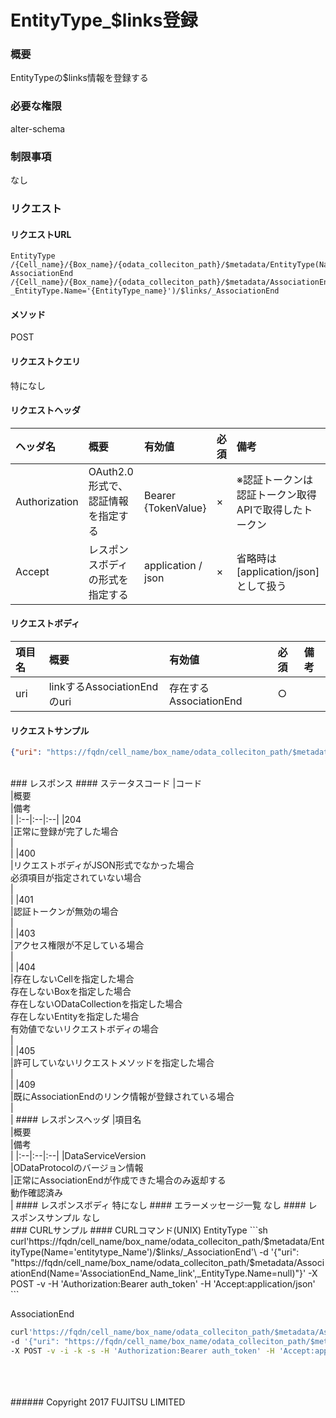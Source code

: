 # EntityType_$links登録
### 概要
EntityTypeの$links情報を登録する
### 必要な権限
alter-schema
### 制限事項
なし
<br>
### リクエスト
#### リクエストURL
```
EntityType
/{Cell_name}/{Box_name}/{odata_colleciton_path}/$metadata/EntityType(Name='{entityType_name}')/$links/_AssociationEnd
AssociationEnd
/{Cell_name}/{Box_name}/{odata_colleciton_path}/$metadata/AssociationEnd(Name='{AssociationEnd_name}', _EntityType.Name='{EntityType_name}')/$links/_AssociationEnd
```
#### メソッド
POST
#### リクエストクエリ
特になし
#### リクエストヘッダ
|ヘッダ名<br>|概要<br>|有効値<br>|必須<br>|備考<br>|
|:--|:--|:--|:--|:--|
|Authorization<br>|OAuth2.0形式で、認証情報を指定する<br>|Bearer {TokenValue}<br>|×<br>|※認証トークンは認証トークン取得APIで取得したトークン<br>|
|Accept<br>|レスポンスボディの形式を指定する<br>|application / json<br>|×<br>|省略時は[application/json]として扱う<br>|
#### リクエストボディ
|項目名<br>|概要<br>|有効値<br>|必須<br>|備考<br>|
|:--|:--|:--|:--|:--|
|uri<br>|linkするAssociationEndのuri<br>|存在するAssociationEnd<br>|○<br>| <br>|
#### リクエストサンプル
```json
{"uri": "https://fqdn/cell_name/box_name/odata_colleciton_path/$metadata/AssociationEnd(Name='AssociationEnd_Name',_EntityType.Name=null)"}
```

<br>
### レスポンス
#### ステータスコード
|コード<br>|概要<br>|備考<br>|
|:--|:--|:--|
|204<br>|正常に登録が完了した場合<br>| <br>|
|400<br>|リクエストボディがJSON形式でなかった場合 <br>必須項目が指定されていない場合<br>| <br>|
|401<br>|認証トークンが無効の場合<br>| <br>|
|403<br>|アクセス権限が不足している場合<br>| <br>|
|404<br>|存在しないCellを指定した場合<br>存在しないBoxを指定した場合<br>存在しないODataCollectionを指定した場合<br>存在しないEntityを指定した場合<br>有効値でないリクエストボディの場合<br>| <br>|
|405<br>|許可していないリクエストメソッドを指定した場合<br>| <br>|
|409<br>|既にAssociationEndのリンク情報が登録されている場合<br>| <br>|
#### レスポンスヘッダ
|項目名<br>|概要<br>|備考<br>|
|:--|:--|:--|
|DataServiceVersion<br>|ODataProtocolのバージョン情報<br>|正常にAssociationEndが作成できた場合のみ返却する<br>動作確認済み<br>|
#### レスポンスボディ
特になし
#### エラーメッセージ一覧
なし
#### レスポンスサンプル
なし

<br>
### CURLサンプル
#### CURLコマンド(UNIX)
EntityType
```sh
curl'https://fqdn/cell_name/box_name/odata_colleciton_path/$metadata/EntityType(Name='entitytype_Name')/$links/_AssociationEnd'\
-d '{"uri": "https://fqdn/cell_name/box_name/odata_colleciton_path/$metadata/AssociationEnd(Name='AssociationEnd_Name_link',_EntityType.Name=null)"}'
-X POST -v -H 'Authorization:Bearer auth_token' -H 'Accept:application/json'
```

AssociationEnd
```sh
curl'https://fqdn/cell_name/box_name/odata_colleciton_path/$metadata/AssociationEnd(Name='AssociationEnd_Name2',_EntityType.Name=Entity)/$links/_AssociationEnd' \
-d '{"uri": "https://fqdn/cell_name/box_name/odata_colleciton_path/$metadata/AssociationEnd(Name='associationEnd_Name_link',_EntityType.Name=Entity2)"}'
-X POST -v -i -k -s -H 'Authorization:Bearer auth_token' -H 'Accept:application/json'
```
<br>
<br>
<br>
###### Copyright 2017    FUJITSU LIMITED
